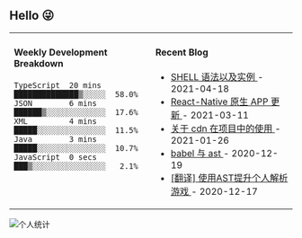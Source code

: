 ## Hello 😜
<table>
<tr>
<td valign="top" width="50%">

#### Weekly Development Breakdown
    

```text
TypeScript  20 mins        ██████████████▒░░░░░  58.0%
JSON        6 mins         ██████▒░░░░░░░░░░░░░  17.6%
XML         4 mins         █████░░░░░░░░░░░░░░░  11.5%
Java        3 mins         █████░░░░░░░░░░░░░░░  10.7%
JavaScript  0 secs         ███▒░░░░░░░░░░░░░░░░   2.1%
```

</td>
<td valign="top" width="50%">

#### Recent Blog  
 

* <a href='http://www.cnblogs.com/Grewer/p/14675248.html' target='_blank'>SHELL 语法以及实例 </a> - 2021-04-18 
* <a href='http://www.cnblogs.com/Grewer/p/14518357.html' target='_blank'>React-Native  原生 APP 更新 </a> - 2021-03-11 
* <a href='http://www.cnblogs.com/Grewer/p/14331846.html' target='_blank'>关于 cdn 在项目中的使用 </a> - 2021-01-26 
* <a href='http://www.cnblogs.com/Grewer/p/14160378.html' target='_blank'>babel 与 ast </a> - 2020-12-19 
* <a href='http://www.cnblogs.com/Grewer/p/14149955.html' target='_blank'>[翻译] 使用AST提升个人解析游戏 </a> - 2020-12-17 


</td>
</tr>
</table>


![个人统计](https://github-readme-stats.vercel.app/api?username=grewer&show_icons=true&icon_color=CE1D2D&text_color=718096&bg_color=ffffff&hide_title=true)
